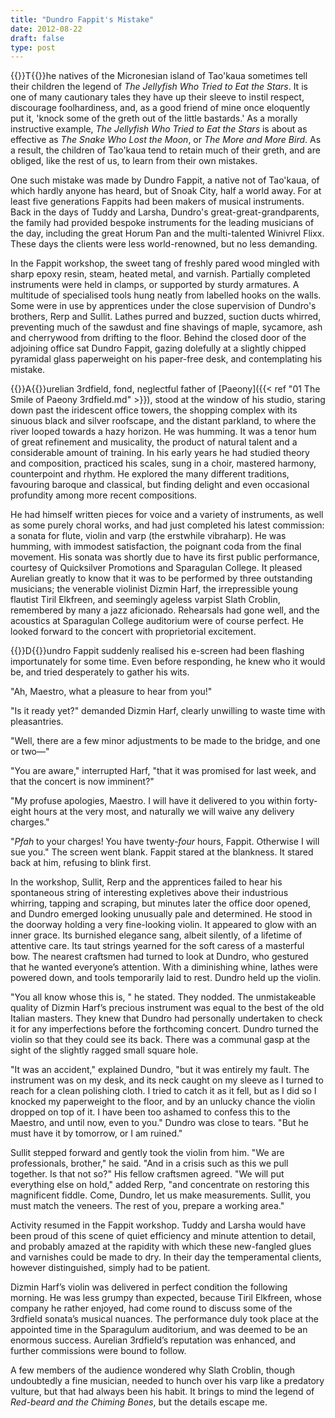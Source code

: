 ```yaml
---
title: "Dundro Fappit's Mistake"
date: 2012-08-22
draft: false
type: post
---
```


{{<glyph>}}T{{</glyph>}}he natives of the Micronesian island of Tao'kaua sometimes tell their children the legend of *The Jellyfish Who Tried to Eat the Stars*. It is one of many cautionary tales they have up their sleeve to instil respect, discourage foolhardiness, and, as a good friend of mine once eloquently put it, 'knock some of the greth out of the little bastards.' As a morally instructive example, *The Jellyfish Who Tried to Eat the Stars* is about as effective as *The Snake Who Lost the Moon*, or *The More and More Bird*. As a result, the children of Tao'kaua tend to retain much of their greth, and are obliged, like the rest of us, to learn from their own mistakes.

One such mistake was made by Dundro Fappit, a native not of Tao'kaua, of which hardly anyone has heard, but of Snoak City, half a world away. For at least five generations Fappits had been makers of musical instruments. Back in the days of Tuddy and Larsha, Dundro's great-great-grandparents, the family had provided bespoke instruments for the leading musicians of the day, including the great Horum Pan and the multi-talented Winivrel Flixx. These days the clients were less world-renowned, but no less demanding.

In the Fappit workshop, the sweet tang of freshly pared wood mingled with sharp epoxy resin, steam, heated metal, and varnish. Partially completed instruments were held in clamps, or supported by sturdy armatures. A multitude of specialised tools hung neatly from labelled hooks on the walls. Some were in use by apprentices under the close supervision of Dundro's brothers, Rerp and Sullit. Lathes purred and buzzed, suction ducts whirred, preventing much of the sawdust and fine shavings of maple, sycamore, ash and cherrywood from drifting to the floor. Behind the closed door of the adjoining office sat Dundro Fappit, gazing dolefully at a slightly chipped pyramidal glass paperweight on his paper-free desk, and contemplating his mistake.



{{<glyph>}}A{{</glyph>}}urelian 3rdfield, fond, neglectful father of [Paeony]({{< ref "01 The Smile of Paeony 3rdfield.md" >}}), stood at the window of his studio, staring down past the iridescent office towers, the shopping complex with its sinuous black and silver roofscape, and the distant parkland, to where the river looped towards a hazy horizon. He was humming. It was a tenor hum of great refinement and musicality, the product of natural talent and a considerable amount of training. In his early years he had studied theory and composition, practiced his scales, sung in a choir, mastered harmony, counterpoint and rhythm. He explored the many different traditions, favouring baroque and classical, but finding delight and even occasional profundity among more recent compositions.

He had himself written pieces for voice and a variety of instruments, as well as some purely choral works, and had just completed his latest commission: a sonata for flute, violin and varp (the erstwhile vibraharp). He was humming, with immodest satisfaction, the poignant coda from the final movement. His sonata was shortly due to have its first public performance, courtesy of Quicksilver Promotions and Sparagulan College. It pleased Aurelian greatly to know that it was to be performed by three outstanding musicians; the venerable violinist Dizmin Harf, the irrepressible young flautist Tiril Elkfreen, and seemingly ageless varpist Slath Croblin, remembered by many a jazz aficionado. Rehearsals had gone well, and the acoustics at Sparagulan College auditorium were of course perfect. He looked forward to the concert with proprietorial excitement.



{{<glyph>}}D{{</glyph>}}undro Fappit suddenly realised his e-screen had been flashing importunately for some time. Even before responding, he knew who it would be, and tried desperately to gather his wits. 

"Ah, Maestro, what a pleasure to hear from you!"

"Is it ready yet?" demanded Dizmin Harf, clearly unwilling to waste time with pleasantries.

"Well, there are a few minor adjustments to be made to the bridge, and one or two—"

"You are aware," interrupted Harf, "that it was promised for last week, and that the concert is now imminent?"

"My profuse apologies, Maestro. I will have it delivered to you within forty-eight hours at the very most, and naturally we will waive any delivery charges."

"*Pfah* to your charges! You have twenty-*four* hours, Fappit. Otherwise I will sue you." The screen went blank. Fappit stared at the blankness. It stared back at him, refusing to blink first.

In the workshop, Sullit, Rerp and the apprentices failed to hear his spontaneous string of interesting expletives above their industrious whirring, tapping and scraping, but minutes later the office door opened, and Dundro emerged looking unusually pale and determined. He stood in the doorway holding a very fine-looking violin. It appeared to glow with an inner grace. Its burnished elegance sang, albeit silently, of a lifetime of attentive care. Its taut strings yearned for the soft caress of a masterful bow. The nearest craftsmen had turned to look at Dundro, who gestured that he wanted everyone’s attention. With a diminishing whine, lathes were powered down, and tools temporarily laid to rest. Dundro held up the violin.

"You all know whose this is, " he stated. They nodded. The unmistakeable quality of Dizmin Harf’s precious instrument was equal to the best of the old Italian masters. They knew that Dundro had personally undertaken to check it for any imperfections before the forthcoming concert. Dundro turned the violin so that they could see its back. There was a communal gasp at the sight of the slightly ragged small square hole.

"It was an accident," explained Dundro, "but it was entirely my fault. The instrument was on my desk, and its neck caught on my sleeve as I turned to reach for a clean polishing cloth. I tried to catch it as it fell, but as I did so I knocked my paperweight to the floor, and by an unlucky chance the violin dropped on top of it. I have been too ashamed to confess this to the Maestro, and until now, even to you." Dundro was close to tears. "But he must have it by tomorrow, or I am ruined."

Sullit stepped forward and gently took the violin from him. "We are professionals, brother," he said. "And in a crisis such as this we pull together. Is that not so?" His fellow craftsmen agreed. "We will put everything else on hold," added Rerp, "and concentrate on restoring this magnificent fiddle. Come, Dundro, let us make measurements. Sullit, you must match the veneers. The rest of you, prepare a working area." 

Activity resumed in the Fappit workshop. Tuddy and Larsha would have been proud of this scene of quiet efficiency and minute attention to detail, and probably amazed at the rapidity with which these new-fangled glues and varnishes could be made to dry. In their day the temperamental clients, however distinguished, simply had to be patient.

Dizmin Harf’s violin was delivered in perfect condition the following morning. He was less grumpy than expected, because Tiril Elkfreen, whose company he rather enjoyed, had come round to discuss some of the 3rdfield sonata’s musical nuances. The performance duly took place at the appointed time in the Sparagulum auditorium, and was deemed to be an enormous success. Aurelian 3rdfield’s reputation was enhanced, and further commissions were bound to follow.

A few members of the audience wondered why Slath Croblin, though undoubtedly a fine musician, needed to hunch over his varp like a predatory vulture, but that had always been his habit. It brings to mind the legend of *Red-beard and the Chiming Bones*, but the details escape me.